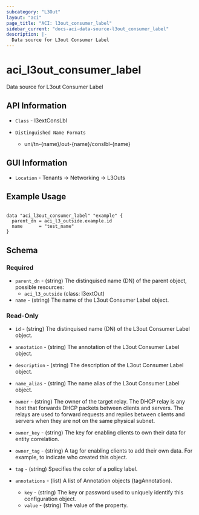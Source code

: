 ```yaml
---
subcategory: "L3Out"
layout: "aci"
page_title: "ACI: l3out_consumer_label"
sidebar_current: "docs-aci-data-source-l3out_consumer_label"
description: |-
  Data source for L3out Consumer Label
---
```


# aci_l3out_consumer_label #

Data source for L3out Consumer Label

## API Information ##

* `Class` - l3extConsLbl

* `Distinguished Name Formats`
  - uni/tn-{name}/out-{name}/conslbl-{name}

## GUI Information ##

* `Location` - Tenants -> Networking -> L3Outs

## Example Usage ##

```hcl

data "aci_l3out_consumer_label" "example" {
  parent_dn = aci_l3_outside.example.id
  name      = "test_name"
}

```

## Schema

### Required

* `parent_dn` - (string) The distinquised name (DN) of the parent object, possible resources:
  - `aci_l3_outside` (class: l3extOut)
* `name` - (string) The name of the L3out Consumer Label object.

### Read-Only

* `id` - (string) The distinquised name (DN) of the L3out Consumer Label object.
* `annotation` - (string) The annotation of the L3out Consumer Label object.
* `description` - (string) The description of the L3out Consumer Label object.
* `name_alias` - (string) The name alias of the L3out Consumer Label object.
* `owner` - (string) The owner of the target relay. The DHCP relay is any host that forwards DHCP packets between clients and servers. The relays are used to forward requests and replies between clients and servers when they are not on the same physical subnet.
* `owner_key` - (string) The key for enabling clients to own their data for entity correlation.
* `owner_tag` - (string) A tag for enabling clients to add their own data. For example, to indicate who created this object.
* `tag` - (string) Specifies the color of a policy label.

* `annotations` - (list) A list of Annotation objects (tagAnnotation).
  * `key` - (string) The key or password used to uniquely identify this configuration object.
  * `value` - (string) The value of the property.
